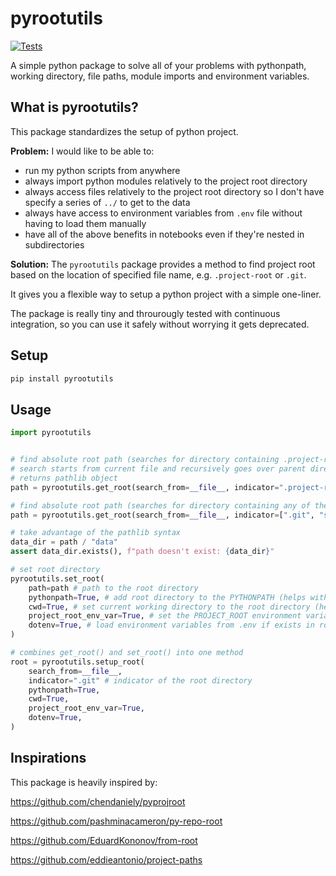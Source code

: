 # pyrootutils

[![Tests](https://github.com/ashleve/pyrootutils/actions/workflows/tests.yaml/badge.svg)](https://github.com/ashleve/pyrootutils/actions/workflows/tests.yaml)

A simple python package to solve all of your problems with pythonpath, working directory, file paths, module imports and environment variables.

## What is pyrootutils?

This package standardizes the setup of python project.

**Problem:** I would like to be able to:

- run my python scripts from anywhere
- always import python modules relatively to the project root directory
- always access files relatively to the project root directory so I don't have specify a series of `../` to get to the data
- always have access to environment variables from `.env` file without having to load them manually
- have all of the above benefits in notebooks even if they're nested in subdirectories

**Solution:** The `pyrootutils` package provides a method to find project root based on the location of specified file name, e.g. `.project-root` or `.git`.

It gives you a flexible way to setup a python project with a simple one-liner.

The package is really tiny and throurougly tested with continuous integration, so you can use it safely without worrying it gets deprecated.

## Setup

```python
pip install pyrootutils
```

## Usage

```python
import pyrootutils


# find absolute root path (searches for directory containing .project-root file)
# search starts from current file and recursively goes over parent directories
# returns pathlib object
path = pyrootutils.get_root(search_from=__file__, indicator=".project-root")

# find absolute root path (searches for directory containing any of the files on the list)
path = pyrootutils.get_root(search_from=__file__, indicator=[".git", "setup.cfg"])

# take advantage of the pathlib syntax
data_dir = path / "data"
assert data_dir.exists(), f"path doesn't exist: {data_dir}"

# set root directory
pyrootutils.set_root(
    path=path # path to the root directory
    pythonpath=True, # add root directory to the PYTHONPATH (helps with imports)
    cwd=True, # set current working directory to the root directory (helps with filepaths)
    project_root_env_var=True, # set the PROJECT_ROOT environment variable to root directory
    dotenv=True, # load environment variables from .env if exists in root directory
)

# combines get_root() and set_root() into one method
root = pyrootutils.setup_root(
    search_from=__file__,
    indicator=".git" # indicator of the root directory
    pythonpath=True,
    cwd=True,
    project_root_env_var=True,
    dotenv=True,
)
```

## Inspirations

This package is heavily inspired by:

https://github.com/chendaniely/pyprojroot

https://github.com/pashminacameron/py-repo-root

https://github.com/EduardKononov/from-root

https://github.com/eddieantonio/project-paths
